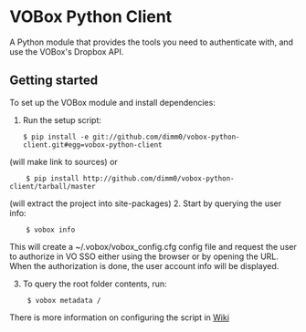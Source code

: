 VOBox Python Client
==================

A Python module that provides the tools you need to authenticate with, and use the VOBox's Dropbox API.

Getting started 
---------------
To set up the VOBox module and install dependencies:

1.  Run the setup script:

        $ pip install -e git://github.com/dimm0/vobox-python-client.git#egg=vobox-python-client
(will make link to sources)
or
        
        $ pip install http://github.com/dimm0/vobox-python-client/tarball/master
(will extract the project into site-packages)
2.  Start by querying the user info: 

        $ vobox info
This will create a ~/.vobox/vobox_config.cfg config file and request the user to authorize in VO SSO either
using the browser or by opening the URL. When the authorization is done, the user account info will be displayed.

3. To query the root folder contents, run:

        $ vobox metadata /

There is more information on configuring the script in [Wiki](https://github.com/dimm0/vobox-python-client/wiki)
